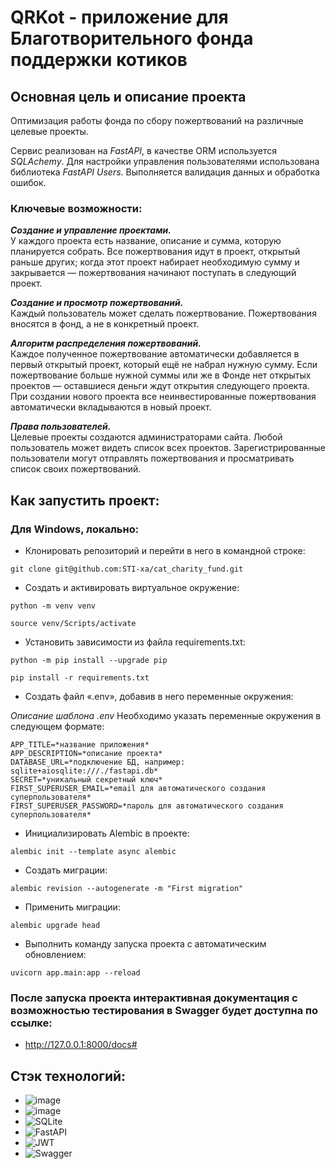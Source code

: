 # QRKot - приложение для Благотворительного фонда поддержки котиков

## **Основная цель и описание проекта**
Оптимизация работы фонда по сбору пожертвований на различные целевые проекты.

Сервис реализован на *FastAPI*, 
в качестве ORM используется *SQLAchemy*.
Для настройки управления пользователями использована библиотека 
*FastAPI Users*.
Выполняется валидация данных и обработка ошибок.

### **Ключевые возможности:** 

***Создание и управление проектами.***  
У каждого проекта есть название, описание и сумма, которую планируется собрать.
Все пожертвования идут в проект, открытый раньше других; 
когда этот проект набирает необходимую сумму и закрывается — 
пожертвования начинают поступать в следующий проект.   

***Создание и просмотр пожертвований.***   
Каждый пользователь может сделать пожертвование. 
Пожертвования вносятся в фонд, а не в конкретный проект. 

***Алгоритм распределения пожертвований.***   
Каждое полученное пожертвование автоматически добавляется в первый открытый проект, 
который ещё не набрал нужную сумму. Если пожертвование больше нужной суммы или 
же в Фонде нет открытых проектов — оставшиеся деньги ждут открытия следующего проекта. 
При создании нового проекта все неинвестированные пожертвования автоматически 
вкладываются в новый проект.

***Права пользователей.***  
Целевые проекты создаются администраторами сайта. 
Любой пользователь может видеть список всех проектов.
Зарегистрированные пользователи могут отправлять пожертвования и просматривать 
список своих пожертвований.


## **Как запустить проект**:

### **Для Windows, локально:**

* Клонировать репозиторий и перейти в него в командной строке:
```
git clone git@github.com:STI-xa/cat_charity_fund.git

```

* Cоздать и активировать виртуальное окружение:
```
python -m venv venv

source venv/Scripts/activate
```

* Установить зависимости из файла requirements.txt:
```
python -m pip install --upgrade pip

pip install -r requirements.txt
```

* Создать файл «.env», добавив в него переменные окружения:

*Описание шаблона .env*
Необходимо указать переменные окружения в следующем формате:
```
APP_TITLE=*название приложения*  
APP_DESCRIPTION=*описание проекта*    
DATABASE_URL=*подключение БД, например: sqlite+aiosqlite:///./fastapi.db*   
SECRET=*уникальный секретный ключ*  
FIRST_SUPERUSER_EMAIL=*email для автоматического создания суперпользователя*  
FIRST_SUPERUSER_PASSWORD=*пароль для автоматического создания суперпользователя*  
```

* Инициализировать Alembic в проекте:
```
alembic init --template async alembic
```

* Создать миграции:
```
alembic revision --autogenerate -m "First migration"
```

* Применить миграции:
```
alembic upgrade head 
```

* Выполнить команду запуска проекта с автоматическим обновлением:
```
uvicorn app.main:app --reload
```
### После запуска проекта интерактивная документация с возможностью тестирования в Swagger будет доступна по ссылке:

* http://127.0.0.1:8000/docs#

## **Стэк технологий**:
* ![image](https://img.shields.io/badge/Python-FFD43B?style=for-the-badge&logo=python&logoColor=blue)
* ![image](https://img.shields.io/badge/GitHub-100000?style=for-the-badge&logo=github&logoColor=white)
* ![SQLite](https://img.shields.io/badge/sqlite-%2307405e.svg?style=for-the-badge&logo=sqlite&logoColor=white)
* ![FastAPI](https://img.shields.io/badge/FastAPI-005571?style=for-the-badge&logo=fastapi)
* ![JWT](https://img.shields.io/badge/JWT-black?style=for-the-badge&logo=JSON%20web%20tokens)
* ![Swagger](https://img.shields.io/badge/-Swagger-%23Clojure?style=for-the-badge&logo=swagger&logoColor=white)
